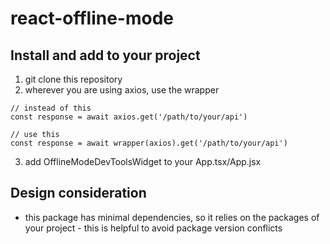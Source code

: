 # react-offline-mode

## Install and add to your project

1. git clone this repository
2. wherever you are using axios, use the wrapper

```
// instead of this
const response = await axios.get('/path/to/your/api')

// use this
const response = await wrapper(axios).get('/path/to/your/api')
```

3. add OfflineModeDevToolsWidget to your App.tsx/App.jsx

## Design consideration

- this package has minimal dependencies, so it relies on the packages of your project - this is helpful to avoid
package version conflicts
